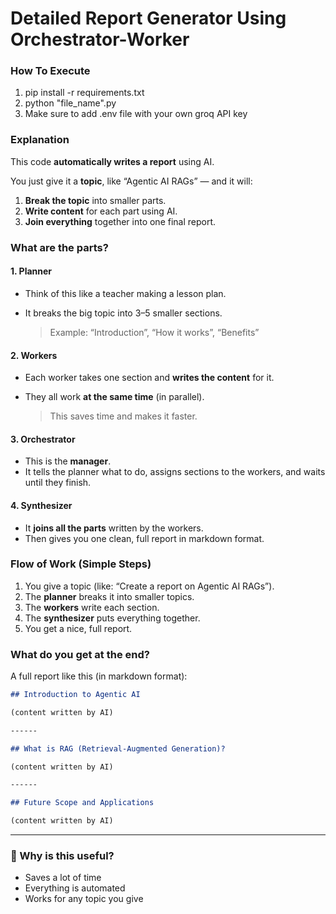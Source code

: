 # Detailed Report Generator Using Orchestrator-Worker

### How To Execute 

1) pip install -r requirements.txt
2) python "file_name".py
3) Make sure to add .env file with your own groq API key

### Explanation

This code **automatically writes a report** using AI.

You just give it a **topic**, like “Agentic AI RAGs” — and it will:

1. **Break the topic** into smaller parts.
2. **Write content** for each part using AI.
3. **Join everything** together into one final report.

### What are the parts?

#### 1. **Planner**

* Think of this like a teacher making a lesson plan.
* It breaks the big topic into 3–5 smaller sections.

  > Example: “Introduction”, “How it works”, “Benefits”

#### 2. **Workers**

* Each worker takes one section and **writes the content** for it.
* They all work **at the same time** (in parallel).

  > This saves time and makes it faster.

#### 3. **Orchestrator**

* This is the **manager**.
* It tells the planner what to do, assigns sections to the workers, and waits until they finish.

#### 4. **Synthesizer**

* It **joins all the parts** written by the workers.
* Then gives you one clean, full report in markdown format.

### Flow of Work (Simple Steps)

1. You give a topic (like: “Create a report on Agentic AI RAGs”).
2. The **planner** breaks it into smaller topics.
3. The **workers** write each section.
4. The **synthesizer** puts everything together.
5. You get a nice, full report.

### What do you get at the end?

A full report like this (in markdown format):

```markdown
## Introduction to Agentic AI

(content written by AI)

------

## What is RAG (Retrieval-Augmented Generation)?

(content written by AI)

------

## Future Scope and Applications

(content written by AI)
```

---

### 🎯 Why is this useful?

* Saves a lot of time
* Everything is automated
* Works for any topic you give